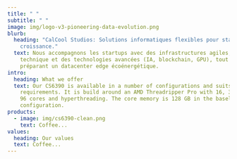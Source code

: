```yaml
---
title: " "
subtitle: " "
image: img/logo-v3-pioneering-data-evolution.png
blurb:
  heading: "CalCool Studios: Solutions informatiques flexibles pour startups en
    croissance."
  text: Nous accompagnons les startups avec des infrastructures agiles, du conseil
    technique et des technologies avancées (IA, blockchain, GPU), tout en
    préparant un datacenter edge écoénergétique.
intro:
  heading: What we offer
  text: Our CS6390 is available in a number of configurations and suits all the
    requirements. It is build around an AMD Threadripper Pro with 16, 32, 64 or
    96 cores and hyperthreading. The core memory is 128 GB in the baseline
    configuration.
products:
  - image: img/cs6390-clean.png
    text: Coffee...
values:
  heading: Our values
  text: Coffee...
---
```

